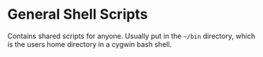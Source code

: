# General Shell Scripts

Contains shared scripts for anyone.
Usually put in the `~/bin` directory, which is the users home directory in a cygwin bash shell.

